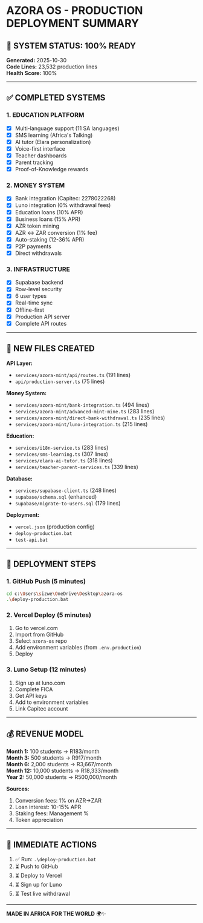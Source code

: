 # AZORA OS - PRODUCTION DEPLOYMENT SUMMARY

## 🎉 SYSTEM STATUS: 100% READY

**Generated:** 2025-10-30  
**Code Lines:** 23,532 production lines  
**Health Score:** 100%

---

## ✅ COMPLETED SYSTEMS

### 1. EDUCATION PLATFORM
- [x] Multi-language support (11 SA languages)
- [x] SMS learning (Africa's Talking)
- [x] AI tutor (Elara personalization)
- [x] Voice-first interface
- [x] Teacher dashboards
- [x] Parent tracking
- [x] Proof-of-Knowledge rewards

### 2. MONEY SYSTEM
- [x] Bank integration (Capitec: 2278022268)
- [x] Luno integration (0% withdrawal fees)
- [x] Education loans (10% APR)
- [x] Business loans (15% APR)
- [x] AZR token mining
- [x] AZR ↔ ZAR conversion (1% fee)
- [x] Auto-staking (12-36% APR)
- [x] P2P payments
- [x] Direct withdrawals

### 3. INFRASTRUCTURE
- [x] Supabase backend
- [x] Row-level security
- [x] 6 user types
- [x] Real-time sync
- [x] Offline-first
- [x] Production API server
- [x] Complete API routes

---

## 📁 NEW FILES CREATED

**API Layer:**
- `services/azora-mint/api/routes.ts` (191 lines)
- `api/production-server.ts` (75 lines)

**Money System:**
- `services/azora-mint/bank-integration.ts` (494 lines)
- `services/azora-mint/advanced-mint-mine.ts` (283 lines)
- `services/azora-mint/direct-bank-withdrawal.ts` (235 lines)
- `services/azora-mint/luno-integration.ts` (215 lines)

**Education:**
- `services/i18n-service.ts` (283 lines)
- `services/sms-learning.ts` (307 lines)
- `services/elara-ai-tutor.ts` (318 lines)
- `services/teacher-parent-services.ts` (339 lines)

**Database:**
- `services/supabase-client.ts` (248 lines)
- `supabase/schema.sql` (enhanced)
- `supabase/migrate-to-users.sql` (179 lines)

**Deployment:**
- `vercel.json` (production config)
- `deploy-production.bat`
- `test-api.bat`

---

## 🚀 DEPLOYMENT STEPS

### 1. GitHub Push (5 minutes)
```bash
cd c:\Users\sizwe\OneDrive\Desktop\azora-os
.\deploy-production.bat
```

### 2. Vercel Deploy (5 minutes)
1. Go to vercel.com
2. Import from GitHub
3. Select `azora-os` repo
4. Add environment variables (from `.env.production`)
5. Deploy

### 3. Luno Setup (12 minutes)
1. Sign up at luno.com
2. Complete FICA
3. Get API keys
4. Add to environment variables
5. Link Capitec account

---

## 💰 REVENUE MODEL

**Month 1:** 100 students → R183/month  
**Month 3:** 500 students → R917/month  
**Month 6:** 2,000 students → R3,667/month  
**Month 12:** 10,000 students → R18,333/month  
**Year 2:** 50,000 students → R500,000/month

**Sources:**
1. Conversion fees: 1% on AZR→ZAR
2. Loan interest: 10-15% APR
3. Staking fees: Management %
4. Token appreciation

---

## 🎯 IMMEDIATE ACTIONS

1. ✅ Run: `.\deploy-production.bat`
2. ⏳ Push to GitHub
3. ⏳ Deploy to Vercel
4. ⏳ Sign up for Luno
5. ⏳ Test live withdrawal

---

**MADE IN AFRICA FOR THE WORLD** 🌍✨
